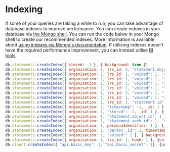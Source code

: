 ---
---

# Indexing
If some of your queries are taking a while to run, you can take advantage of database indexes to improve performance. You can create indexes in your database via [the Mongo shell](https://docs.mongodb.com/manual/mongo/). You can run the code below in your Mongo shell to create our recommended indexes. More information is available about [using indexes via Mongo's documentation](https://docs.mongodb.com/manual/indexes/). If utilising indexes doesn't have the required performance improvement, you can instead utilise [BI tools](../guides-retrieving).

```js
db.statements.createIndex({ stored: -1 }, { background: true })
db.statements.createIndex({ organisation: 1, lrs_id: 1, "statement.object.id": 1, "statement.object.objectType": 1 }, { background: true })
db.statements.createIndex({ organisation: 1, lrs_id: 1, "voided": 1, "statement.verb.id": 1, "statement.object.objectType": 1 }, { background: true })
db.statements.createIndex({ organisation: 1, lrs_id: 1, "voided": 1, "statement.verb.id": 1, "statement.object.id" }, { background: true })
db.statements.createIndex({ organisation: 1, lrs_id: 1, "voided": 1, "statement.actor.mbox": 1 }, { background: true })
db.statements.createIndex({ organisation: 1, lrs_id: 1, "voided": 1, "statement.actor.account.name": 1, "statement.actor.account.homePage": 1 }, { background: true })
db.statements.createIndex({ organisation: 1, lrs_id: 1, "voided": 1, "timestamp": -1, _id: -1 }, { background: true })
db.statements.createIndex({ organisation: 1, lrs_id: 1, "voided": 1, "stored": -1, _id: -1 }, { background: true })
db.statements.createIndex({ organisation: 1, lrs_id: 1, "statement.id": 1 }, { background: true })
db.statements.createIndex({ organisation: 1, "timestamp": -1, _id: 1 }, { background: true })
db.statements.createIndex({ organisation: 1, "stored": -1, _id: 1 }, { background: true })
db.statements.createIndex({ organisation: 1, "statement.object.id": 1 }, { background: true })
db.statements.createIndex({ organisation: 1, "statement.verb.id": 1, "statement.object.id" }, { background: true })
db.statements.createIndex({ organisation: 1, personaIdentifier: 1 }, { background: true })
db.statements.createIndex({ organisation: 1, "person._id": 1, timestamp: -1 }, { background: true })
db.statements.createIndex({ organisation: 1, "voided": 1 }, { background: true })
db.statements.createIndex({ organisation: 1, lrs_id: 1, hash: 1 }, {unique: true, background: true})
db.client.createIndex({ "api.basic_key": 1, "api.basic_secret": 1}, {unique: true, background: true})
```
